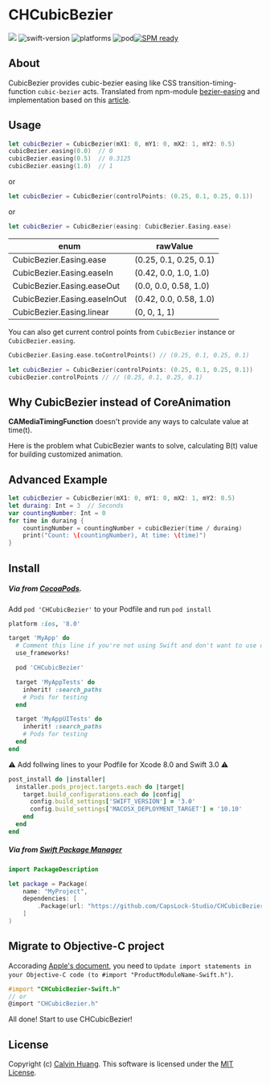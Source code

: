 CHCubicBezier
=====================================
![](https://travis-ci.org/CapsLock-Studio/CHCubicBezier.svg?branch=master) ![swift-version](https://img.shields.io/badge/Swfit-3.0-orange.svg) ![platforms](https://img.shields.io/badge/platform-iOS%20%7C%20OSX%20%7C%20tvOS%20%7C%20watchOS-lightgrey.svg) ![pod](https://img.shields.io/badge/pod-2.0.0-blue.svg)[![SPM ready](https://img.shields.io/badge/SPM-ready-orange.svg)](https://www.swift.org)

## About
CubicBezier provides cubic-bezier easing like CSS transition-timing-function `cubic-bezier` acts. Translated from npm-module [bezier-easing](https://github.com/gre/bezier-easing) and implementation based on this [article](http://greweb.me/2012/02/bezier-curve-based-easing-functions-from-concept-to-implementation/).

## Usage
```swift
let cubicBezier = CubicBezier(mX1: 0, mY1: 0, mX2: 1, mY2: 0.5)
cubicBezier.easing(0.0)  // 0
cubicBezier.easing(0.5)  // 0.3125
cubicBezier.easing(1.0)  // 1
```
or
```swift
let cubicBezier = CubicBezier(controlPoints: (0.25, 0.1, 0.25, 0.1))
```
or
```swift
let cubicBezier = CubicBezier(easing: CubicBezier.Easing.ease)
```
| enum                         | rawValue               |
|------------------------------|------------------------|
| CubicBezier.Easing.ease      | (0.25, 0.1, 0.25, 0.1) |
| CubicBezier.Easing.easeIn    | (0.42, 0.0, 1.0, 1.0)  |
| CubicBezier.Easing.easeOut   | (0.0, 0.0, 0.58, 1.0)  |
| CubicBezier.Easing.easeInOut | (0.42, 0.0, 0.58, 1.0) |
| CubicBezier.Easing.linear    | (0, 0, 1, 1)           |
You can also get current control points from `CubicBezier` instance or `CubicBezier.easing`.
```swift
CubicBezier.Easing.ease.toControlPoints() // (0.25, 0.1, 0.25, 0.1)

let cubicBezier = CubicBezier(controlPoints: (0.25, 0.1, 0.25, 0.1))
cubicBezier.controlPoints // // (0.25, 0.1, 0.25, 0.1)
```

## Why CubicBezier instead of CoreAnimation
**CAMediaTimingFunction** doesn't provide any ways to calculate value at time(t).

Here is the problem what CubicBezier wants to solve, calculating B(t) value for building customized animation.

## Advanced Example
```swift
let cubicBezier = CubicBezier(mX1: 0, mY1: 0, mX2: 1, mY2: 0.5)
let duraing: Int = 3  // Seconds
var countingNumber: Int = 0
for time in duraing {
    countingNumber = countingNumber + cubicBezier(time / duraing)
    print("Count: \(countingNumber), At time: \(time)")
}
```

## Install
##### Via from [CocoaPods](https://github.com/CocoaPods/CocoaPods).
Add `pod 'CHCubicBezier'` to your Podfile and run `pod install`
```ruby
platform :ios, '8.0'

target 'MyApp' do
  # Comment this line if you're not using Swift and don't want to use dynamic frameworks
  use_frameworks!

  pod 'CHCubicBezier'

  target 'MyAppTests' do
    inherit! :search_paths
    # Pods for testing
  end

  target 'MyAppUITests' do
    inherit! :search_paths
    # Pods for testing
  end
end

```

⚠️ Add follwing lines to your Podfile for Xcode 8.0 and Swift 3.0 ⚠️
```ruby
post_install do |installer|
  installer.pods_project.targets.each do |target|
    target.build_configurations.each do |config|
      config.build_settings['SWIFT_VERSION'] = '3.0'
      config.build_settings['MACOSX_DEPLOYMENT_TARGET'] = '10.10'
    end
  end
end
```

##### Via from [Swift Package Manager](https://github.com/apple/swift-package-manager)
```swift
import PackageDescription

let package = Package(
    name: "MyProject",
    dependencies: [
        .Package(url: "https://github.com/CapsLock-Studio/CHCubicBezier", majorVersion: 0)
    ]
)
```


## Migrate to Objective-C project
Accorading [Apple's document](https://developer.apple.com/library/ios/documentation/Swift/Conceptual/BuildingCocoaApps/Migration.html), you need to `Update import statements in your Objective-C code (to #import "ProductModuleName-Swift.h")`.
```objective-c
#import "CHCubicBezier-Swift.h"
// or
@import "CHCubicBezier.h"
```

All done! Start to use CHCubicBezier!

## License
Copyright (c) [Calvin Huang](https://github.com/Calvin-Huang). This software is licensed under the [MIT License](https://github.com/Calvin-Huang/CHRealHideUIView/blob/master/LICENSE).